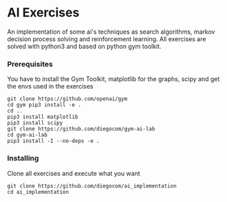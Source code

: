 # AI Exercises

An implementation of some ai's techniques as search algorithms, markov decision process solving and reinforcement learning. All exercises are solved with python3 and based on python gym toolkit.

### Prerequisites

You have to install the Gym Toolkit, matplotlib for the graphs, scipy and get the envs used in the exercises

```
git clone https://github.com/openai/gym 
cd gym pip3 install -e . 
cd .. 
pip3 install matplotlib
pip3 install scipy
git clone https://github.com/diegocom/gym-ai-lab 
cd gym-ai-lab 
pip3 install -I --no-deps -e .
```

### Installing

Clone all exercises and execute what you want

```
git clone https://github.com/diegocom/ai_implementation
cd ai_implementation
```
